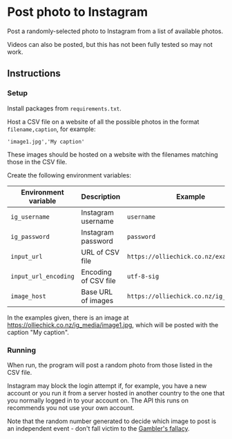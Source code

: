 # Post photo to Instagram
Post a randomly-selected photo to Instagram from a list of available photos.

Videos can also be posted, but this has not been fully tested so may not work.

## Instructions

### Setup

Install packages from `requirements.txt`.

Host a CSV file on a website of all the possible photos in the format `filename,caption`, for example:

```csv
'image1.jpg','My caption'
```

These images should be hosted on a website with the filenames matching those in the CSV file.

Create the following environment variables:

| Environment variable | Description        | Example    |
|----------------------|--------------------|------------|
| `ig_username`        | Instagram username | `username` |
| `ig_password`        | Instagram password | `password` |
| `input_url`          | URL of CSV file    | `https://olliechick.co.nz/example.csv` |
| `input_url_encoding` |Encoding of CSV file| `utf-8-sig`                            |
| `image_host`         | Base URL of images | `https://olliechick.co.nz/ig_media/`   |

In the examples given, there is an image at https://olliechick.co.nz/ig_media/image1.jpg, which will be posted with the caption "My caption".

### Running

When run, the program will post a random photo from those listed in the CSV file.

Instagram may block the login attempt if, for example, you have a new account or you run it from a server hosted in another country to the one that you normally logged in to your account on. The API this runs on recommends you not use your own account.

Note that the random number generated to decide which image to post is an independent event - don't fall victim to the [Gambler's fallacy](https://en.wikipedia.org/wiki/Gambler%27s_fallacy).
